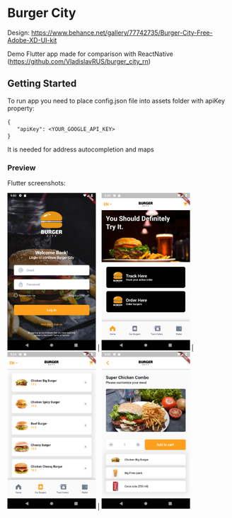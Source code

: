 # Burger City

Design: https://www.behance.net/gallery/77742735/Burger-City-Free-Adobe-XD-UI-kit

Demo Flutter app made for comparison with ReactNative (https://github.com/VladislavRUS/burger_city_rn)

## Getting Started

To run app you need to place config.json file into assets folder with apiKey property:

```
{
   "apiKey": <YOUR_GOOGLE_API_KEY>
}
```

It is needed for address autocompletion and maps 

### Preview
Flutter screenshots:

<img width=200 src="./screenshots/screenshot_1.png"/> | <img width=200 src="./screenshots/screenshot_2.png"/> | <img width=200 src="./screenshots/screenshot_3.png"/> | <img width=200 src="./screenshots/screenshot_4.png"/> 
